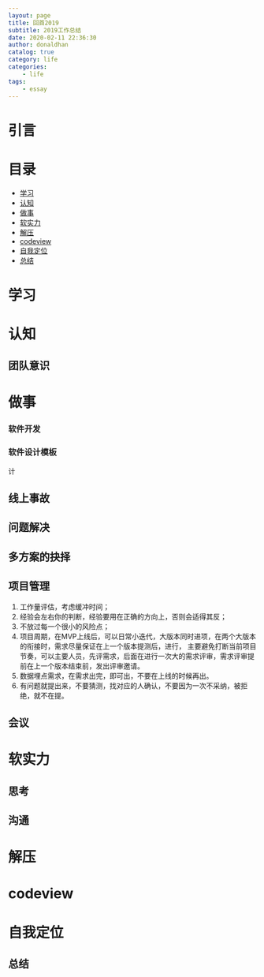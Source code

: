 ```yaml
---
layout: page
title: 回首2019
subtitle: 2019工作总结
date: 2020-02-11 22:36:30
author: donaldhan
catalog: true
category: life
categories:
    - life
tags:
    - essay
---
```


# 引言



# 目录
* [学习](#学习)
* [认知](#认知)
* [做事](#做事)
* [软实力](#软实力)
* [解压](#解压)
* [codeview](#codeview)
* [自我定位](#codeview)
* [总结](#总结)



# 学习


# 认知


## 团队意识



# 做事


### 软件开发




### 软件设计模板
计  


## 线上事故


## 问题解决


## 多方案的抉择


## 项目管理
1. 工作量评估，考虑缓冲时间；
2. 经验会左右你的判断，经验要用在正确的方向上，否则会适得其反；
3. 不放过每一个很小的风险点；
4. 项目周期，在MVP上线后，可以日常小迭代，大版本同时进项，在两个大版本的衔接时，需求尽量保证在上一个版本提测后，进行，
主要避免打断当前项目节奏，可以主要人员，先评需求，后面在进行一次大的需求评审，需求评审提前在上一个版本结束前，发出评审邀请。
5. 数据埋点需求，在需求出完，即可出，不要在上线的时候再出。
6. 有问题就提出来，不要猜测，找对应的人确认，不要因为一次不采纳，被拒绝，就不在提。

## 会议




# 软实力

## 思考





## 沟通







# 解压




# codeview




# 自我定位



## 总结
